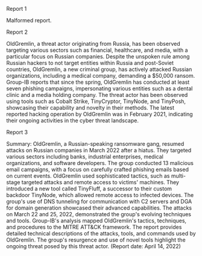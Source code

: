 
Report 1

Malformed report.





Report 2

OldGremlin, a threat actor originating from Russia, has been observed targeting various sectors such as financial, healthcare, and media, with a particular focus on Russian companies. Despite the unspoken rule among Russian hackers to not target entities within Russia and post-Soviet countries, OldGremlin, a new criminal group, has actively attacked Russian organizations, including a medical company, demanding a $50,000 ransom. Group-IB reports that since the spring, OldGremlin has conducted at least seven phishing campaigns, impersonating various entities such as a dental clinic and a media holding company. The threat actor has been observed using tools such as Cobalt Strike, TinyCryptor, TinyNode, and TinyPosh, showcasing their capability and novelty in their methods. The latest reported hacking operation by OldGremlin was in February 2021, indicating their ongoing activities in the cyber threat landscape.





Report 3

Summary:
OldGremlin, a Russian-speaking ransomware gang, resumed attacks on Russian companies in March 2022 after a hiatus. They targeted various sectors including banks, industrial enterprises, medical organizations, and software developers. The group conducted 13 malicious email campaigns, with a focus on carefully crafted phishing emails based on current events. OldGremlin used sophisticated tactics, such as multi-stage targeted attacks and remote access to victims' machines. They introduced a new tool called TinyFluff, a successor to their custom backdoor TinyNode, which allowed remote access to infected devices. The group's use of DNS tunneling for communication with C2 servers and DGA for domain generation showcased their advanced capabilities. The attacks on March 22 and 25, 2022, demonstrated the group's evolving techniques and tools. Group-IB's analysis mapped OldGremlin's tactics, techniques, and procedures to the MITRE ATT&CK framework. The report provides detailed technical descriptions of the attacks, tools, and commands used by OldGremlin. The group's resurgence and use of novel tools highlight the ongoing threat posed by this threat actor. (Report date: April 14, 2022)


